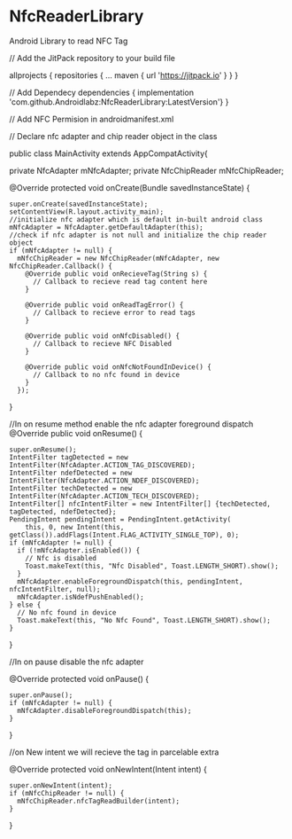 # NfcReaderLibrary

Android Library to read NFC Tag

// Add the JitPack repository to your build file

allprojects { 
repositories 
{ ...
maven { url 'https://jitpack.io'
} 
} 
}

// Add Dependecy
dependencies {
     implementation 'com.github.Androidlabz:NfcReaderLibrary:LatestVersion'}
}


// Add NFC Permision in androidmanifest.xml
 <uses-permission android:name="android.permission.NFC" />
  
  
  // Declare nfc adapter and chip reader object in the class
  
  
  
public class MainActivity extends AppCompatActivity{


  private NfcAdapter mNfcAdapter;
  private NfcChipReader mNfcChipReader;
  
  
   @Override
  protected void onCreate(Bundle savedInstanceState) {
  
    super.onCreate(savedInstanceState);
    setContentView(R.layout.activity_main);
    //initialize nfc adapter which is default in-built android class
    mNfcAdapter = NfcAdapter.getDefaultAdapter(this);
    //check if nfc adapter is not null and initialize the chip reader object
    if (mNfcAdapter != null) {
      mNfcChipReader = new NfcChipReader(mNfcAdapter, new NfcChipReader.Callback() {
        @Override public void onRecieveTag(String s) {
          // Callback to recieve read tag content here
        }

        @Override public void onReadTagError() {
          // Callback to recieve error to read tags
        }

        @Override public void onNfcDisabled() {
          // Callback to recieve NFC Disabled
        }

        @Override public void onNfcNotFoundInDevice() {
          // Callback to no nfc found in device
        }
      });
  }
  
  
  //In on resume method enable the nfc adapter foreground dispatch
   @Override public void onResume() {
   
    super.onResume();
    IntentFilter tagDetected = new IntentFilter(NfcAdapter.ACTION_TAG_DISCOVERED);
    IntentFilter ndefDetected = new IntentFilter(NfcAdapter.ACTION_NDEF_DISCOVERED);
    IntentFilter techDetected = new IntentFilter(NfcAdapter.ACTION_TECH_DISCOVERED);
    IntentFilter[] nfcIntentFilter = new IntentFilter[] {techDetected, tagDetected, ndefDetected};
    PendingIntent pendingIntent = PendingIntent.getActivity(
        this, 0, new Intent(this, getClass()).addFlags(Intent.FLAG_ACTIVITY_SINGLE_TOP), 0);
    if (mNfcAdapter != null) {
      if (!mNfcAdapter.isEnabled()) {
        // Nfc is disabled
        Toast.makeText(this, "Nfc Disabled", Toast.LENGTH_SHORT).show();
      }
      mNfcAdapter.enableForegroundDispatch(this, pendingIntent, nfcIntentFilter, null);
      mNfcAdapter.isNdefPushEnabled();
    } else {
      // No nfc found in device
      Toast.makeText(this, "No Nfc Found", Toast.LENGTH_SHORT).show();
    }
  }
  
  //In on pause disable the nfc adapter
  
   @Override
  protected void onPause() {
  
    super.onPause();
    if (mNfcAdapter != null) {
      mNfcAdapter.disableForegroundDispatch(this);
    }
  }

//on New intent we will recieve the tag in parcelable extra

  @Override
  protected void onNewIntent(Intent intent) {
  
    super.onNewIntent(intent);
    if (mNfcChipReader != null) {
      mNfcChipReader.nfcTagReadBuilder(intent);
    }
  }


